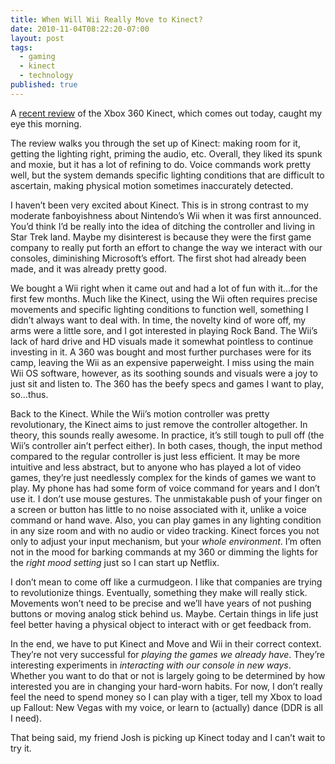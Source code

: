 ```yaml
---
title: When Will Wii Really Move to Kinect?
date: 2010-11-04T08:22:20-07:00
layout: post
tags:
  - gaming
  - kinect
  - technology
published: true
---
```

A [recent review](http://www.engadget.com/2010/11/04/kinect-for-xbox-360-review/) of the Xbox 360 Kinect, which comes out today, caught my eye this morning.

<!--more-->

The review walks you through the set up of Kinect: making room for it, getting the lighting right, priming the audio, etc. Overall, they liked its spunk and moxie, but it has a lot of refining to do. Voice commands work pretty well, but the system demands specific lighting conditions that are difficult to ascertain, making physical motion sometimes inaccurately detected.

I haven&#8217;t been very excited about Kinect. This is in strong contrast to my moderate fanboyishness about Nintendo&#8217;s Wii when it was first announced. You&#8217;d think I&#8217;d be really into the idea of ditching the controller and living in Star Trek land. Maybe my disinterest is because they were the first game company to really put forth an effort to change the way we interact with our consoles, diminishing Microsoft&#8217;s effort. The first shot had already been made, and it was already pretty good.

We bought a Wii right when it came out and had a lot of fun with it&#8230;for the first few months. Much like the Kinect, using the Wii often requires precise movements and specific lighting conditions to function well, something I didn&#8217;t always want to deal with. In time, the novelty kind of wore off, my arms were a little sore, and I got interested in playing Rock Band. The Wii&#8217;s lack of hard drive and HD visuals made it somewhat pointless to continue investing in it. A 360 was bought and most further purchases were for its camp, leaving the Wii as an expensive paperweight. I miss using the main Wii OS software, however, as its soothing sounds and visuals were a joy to just sit and listen to. The 360 has the beefy specs and games I want to play, so&#8230;thus.

Back to the Kinect. While the Wii&#8217;s motion controller was pretty revolutionary, the Kinect aims to just remove the controller altogether. In theory, this sounds really awesome. In practice, it&#8217;s still tough to pull off (the Wii&#8217;s controller ain&#8217;t perfect either). In both cases, though, the input method compared to the regular controller is just less efficient. It may be more intuitive and less abstract, but to anyone who has played a lot of video games, they&#8217;re just needlessly complex for the kinds of games we want to play. My phone has had some form of voice command for years and I don&#8217;t use it. I don&#8217;t use mouse gestures. The unmistakable push of your finger on a screen or button has little to no noise associated with it, unlike a voice command or hand wave. Also, you can play games in any lighting condition in any size room and with no audio or video tracking. Kinect forces you not only to adjust your input mechanism, but your _whole environment_. I&#8217;m often not in the mood for barking commands at my 360 or dimming the lights for the _right mood setting_ just so I can start up Netflix.

I don&#8217;t mean to come off like a curmudgeon. I like that companies are trying to revolutionize things. Eventually, something they make will really stick. Movements won&#8217;t need to be precise and we&#8217;ll have years of not pushing buttons or moving analog stick behind us. Maybe. Certain things in life just feel better having a physical object to interact with or get feedback from.

In the end, we have to put Kinect and Move and Wii in their correct context. They&#8217;re not very successful for _playing the games we already have_. They&#8217;re interesting experiments in _interacting with our console in new ways_. Whether you want to do that or not is largely going to be determined by how interested you are in changing your hard-worn habits. For now, I don&#8217;t really feel the need to spend money so I can play with a tiger, tell my Xbox to load up Fallout: New Vegas with my voice, or learn to (actually) dance (DDR is all I need).

That being said, my friend Josh is picking up Kinect today and I can&#8217;t wait to try it.
